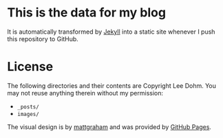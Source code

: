 
# This is the data for my blog

It is automatically transformed by [Jekyll](https://github.com/mojombo/jekyll) into a static site whenever I push this repository to GitHub.

# License

The following directories and their contents are Copyright Lee Dohm. You may not reuse anything therein without my permission:

* `_posts/`
* `images/`

The visual design is by [mattgraham](http://twitter.com/#!/michigangraham) and was provided by [GitHub Pages](https://pages.github.com).
